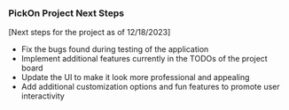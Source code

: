 ### PickOn Project Next Steps
[Next steps for the project as of 12/18/2023]

- Fix the bugs found during testing of the application
- Implement additional features currently in the TODOs of the project board
- Update the UI to make it look more professional and appealing
- Add additional customization options and fun features to promote user interactivity
